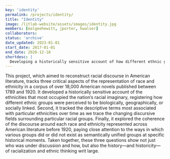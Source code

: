```yaml
---
key: 'identity'
permalink: /projects/identity/
title: "Identity"
image: /litlab-website/assets/images/identity.jpg
members: [malgeehewitt, jporter, hwalser]
collaborators:
status: 'archive'
date_updated: 2023-01-01
start_date: 2017-01-01
end_date: 2020-12-18
shortdesc: |
  Developing a historically sensitive account of how different ethnic groups occupied the US racial imaginary
---
```


This project, which aimed to reconstruct racial discourse in American literature, tracks three critical aspects of the representation of race and ethnicity in a corpus of over 18,000 American novels published between 1789 and 1920. It developed a historically sensitive account of the ethnicities that most occupied the nation’s racial imaginary, registering how different ethnic groups were perceived to be biologically, geographically, or socially linked. Second, it tracked the descriptive terms most associated with particular ethnicities over time as we trace the changing discursive fields surrounding particular racial groups. Finally, it explored the coherence of the discourse around each race and ethnicity represented across American literature before 1920, paying close attention to the ways in which various groups did or did not exist as semantically unified groups at specific historical moments. Taken together, these three questions show not just who was under discussion and how, but also the history—and historicity—of racialization and ethnic thinking writ large.